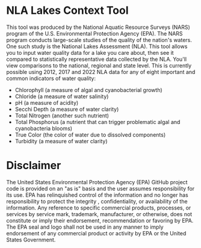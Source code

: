 # NLA Lakes Context Tool
This tool was produced by the National Aquatic Resource Surveys (NARS) program of the U.S. Environmental Protection Agency (EPA). The NARS program conducts large-scale studies of the quality of the nation's waters. One such study is the National Lakes Assessment (NLA).
This tool allows you to input water quality data for a lake you care about, then see it compared to statistically representative data collected by the NLA. You'll view comparisons to the national, regional and state level. This is currently possible using 2012, 2017 and 2022 NLA data for any of eight important and common indicators of water quality:
* Chlorophyll (a measure of algal and cyanobacterial growth)
* Chloride (a measure of water salinity)
* pH (a measure of acidity)
* Secchi Depth (a measure of water clarity)
* Total Nitrogen (another such nutrient)
* Total Phosphorus (a nutrient that can trigger problematic algal and cyanobacteria blooms)
* True Color (the color of water due to dissolved components)
* Turbidity (a measure of water clarity)

# Disclaimer
The United States Environmental Protection Agency (EPA) GitHub project code is provided on an "as is" basis and the user assumes responsibility for its use.  EPA has relinquished control of the information and no longer has responsibility to protect the integrity , confidentiality, or availability of the information.  Any reference to specific commercial products, processes, or services by service mark, trademark, manufacturer, or otherwise, does not constitute or imply their endorsement, recommendation or favoring by EPA.  The EPA seal and logo shall not be used in any manner to imply endorsement of any commercial product or activity by EPA or the United States Government.
